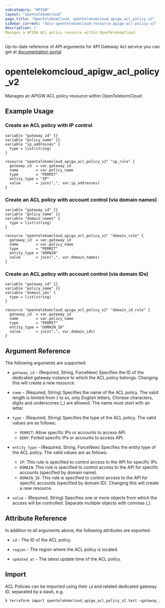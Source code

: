 ```yaml
---
subcategory: "APIGW"
layout: "opentelekomcloud"
page_title: "OpenTelekomCloud: opentelekomcloud_apigw_acl_policy_v2"
sidebar_current: "docs-opentelekomcloud-resource-apigw-acl-policy-v2"
description: |-
Manages a APIGW ACL policy resource within OpenTelekomCloud.
---
```


Up-to-date reference of API arguments for API Gateway Acl service you can get at
[documentation portal](https://docs.otc.t-systems.com/api-gateway/api-ref/dedicated_gateway_apis_v2/access_control_policy_management/index.html)

# opentelekomcloud_apigw_acl_policy_v2

Manages an APIGW ACL policy resource within OpenTelekomCloud.

## Example Usage

### Create an ACL policy with IP control

```hcl
variable "gateway_id" {}
variable "policy_name" {}
variable "ip_addresses" {
  type = list(string)
}

resource "opentelekomcloud_apigw_acl_policy_v2" "ip_rule" {
  gateway_id  = var.gateway_id
  name        = var.policy_name
  type        = "PERMIT"
  entity_type = "IP"
  value       = join(",", var.ip_addresses)
}
```

### Create an ACL policy with account control (via domain names)

```hcl
variable "gateway_id" {}
variable "policy_name" {}
variable "domain_names" {
  type = list(string)
}

resource "opentelekomcloud_apigw_acl_policy_v2" "domain_rule" {
  gateway_id  = var.gateway_id
  name        = var.policy_name
  type        = "PERMIT"
  entity_type = "DOMAIN"
  value       = join(",", var.domain_names)
}
```

### Create an ACL policy with account control (via domain IDs)

```hcl
variable "gateway_id" {}
variable "policy_name" {}
variable "domain_ids" {
  type = list(string)
}

resource "opentelekomcloud_apigw_acl_policy_v2" "domain_id_rule" {
  gateway_id  = var.gateway_id
  name        = var.policy_name
  type        = "PERMIT"
  entity_type = "DOMAIN_ID"
  value       = join(",", var.domain_ids)
}
```

## Argument Reference

The following arguments are supported:
* `gateway_id` - (Required, String, ForceNew) Specifies the ID of the dedicated gateway instance to which the ACL
  policy belongs.
  Changing this will create a new resource.

* `name` - (Required, String) Specifies the name of the ACL policy.
  The valid length is limited from `3` to `64`, only English letters, Chinese characters, digits and underscores (_) are
  allowed. The name must start with an letter.

* `type` - (Required, String) Specifies the type of the ACL policy.
  The valid values are as follows:
  + `PERMIT`: Allow specific IPs or accounts to access API.
  + `DENY`: Forbid specific IPs or accounts to access API.

* `entity_type` - (Required, String, ForceNew) Specifies the entity type of the ACL policy.
  The valid values are as follows:
  + `IP`: This rule is specified to control access to the API for specific IPs.
  + `DOMAIN`: This rule is specified to control access to the API for specific accounts (specified by domain name).
  + `DOMAIN_ID`: This rule is specified to control access to the API for specific accounts (specified by domain ID).
  Changing this will create a new resource.

* `value` - (Required, String) Specifies one or more objects from which the access will be controlled.
  Separate multiple objects with commas (,).

## Attribute Reference

In addition to all arguments above, the following attributes are exported:

* `id` - The ID of the ACL policy.

* `region` - The region where the ACL policy is located.

* `updated_at` - The latest update time of the ACL policy.

## Import

ACL Policies can be imported using their `id` and related dedicated gateway ID, separated by a slash, e.g.

```bash
$ terraform import opentelekomcloud_apigw_acl_policy_v2.test <gateway_id>/<id>
```

